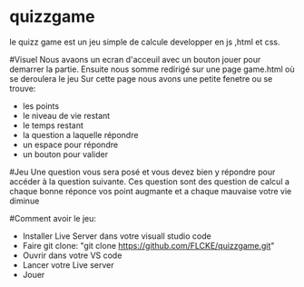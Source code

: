 # quizzgame
le quizz game est un jeu simple de calcule developper en js ,html et css. 

#Visuel
Nous avaons un ecran d'acceuil avec un bouton jouer pour demarrer la partie.
Ensuite nous somme redirigé sur une page game.html où se deroulera le jeu
Sur cette page nous avons une petite fenetre ou se trouve:
- les points
- le niveau de vie restant 
- le temps restant 
- la question a laquelle répondre
- un espace pour répondre
- un bouton pour valider

#Jeu 
Une question vous sera posé et vous devez bien y répondre pour accéder  à la question suivante.
Ces question sont des question de calcul a chaque bonne réponce vos point augmante et a chaque mauvaise votre vie diminue

#Comment avoir le jeu: 
- Installer Live Server dans votre visuall studio code
- Faire git clone: 
    "git clone https://github.com/FLCKE/quizzgame.git"
- Ouvrir dans votre VS code 
- Lancer votre Live server 
- Jouer

